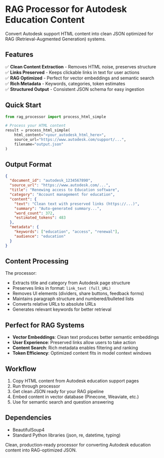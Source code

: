 # RAG Processor for Autodesk Education Content

Convert Autodesk support HTML content into clean JSON optimized for RAG (Retrieval-Augmented Generation) systems.

## Features

✅ **Clean Content Extraction** - Removes HTML noise, preserves structure  
✅ **Links Preserved** - Keeps clickable links in text for user actions  
✅ **RAG Optimized** - Perfect for vector embeddings and semantic search  
✅ **Rich Metadata** - Keywords, categories, token estimates  
✅ **Structured Output** - Consistent JSON schema for easy ingestion  

## Quick Start

```python
from rag_processor import process_html_simple

# Process your HTML content
result = process_html_simple(
    html_content="<your_autodesk_html_here>",
    source_url="https://www.autodesk.com/support/...",
    filename="output.json"
)
```

## Output Format

```json
{
  "document_id": "autodesk_1234567890",
  "source_url": "https://www.autodesk.com/...",
  "title": "Renewing access to Education software",
  "category": "Account management for education",
  "content": {
    "text": "Clean text with preserved links (https://...)",
    "summary": "Auto-generated summary...",
    "word_count": 372,
    "estimated_tokens": 483
  },
  "metadata": {
    "keywords": ["education", "access", "renewal"],
    "audience": "education"
  }
}
```

## Content Processing

The processor:
- Extracts title and category from Autodesk page structure
- Preserves links in format: `link_text (full_URL)`
- Removes UI elements (dividers, share buttons, feedback forms)
- Maintains paragraph structure and numbered/bulleted lists
- Converts relative URLs to absolute URLs
- Generates relevant keywords for better retrieval

## Perfect for RAG Systems

- **Vector Embeddings**: Clean text produces better semantic embeddings
- **User Experience**: Preserved links allow users to take action
- **Content Search**: Rich metadata enables filtering and ranking
- **Token Efficiency**: Optimized content fits in model context windows

## Workflow

1. Copy HTML content from Autodesk education support pages
2. Run through processor 
3. Get clean JSON ready for your RAG pipeline
4. Embed content in vector database (Pinecone, Weaviate, etc.)
5. Use for semantic search and question answering

## Dependencies

- BeautifulSoup4
- Standard Python libraries (json, re, datetime, typing)

Clean, production-ready processor for converting Autodesk education content into RAG-optimized JSON. 